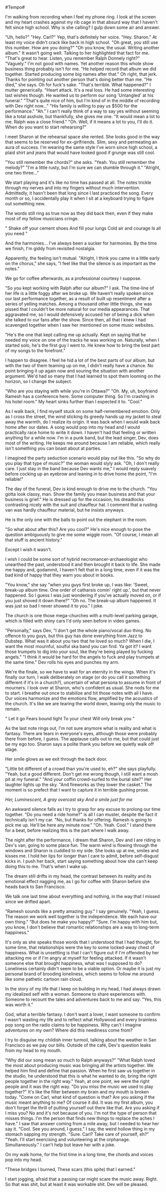 #Tempo#

I'm walking from recording when I feel my phone ring. I look at the screen and 
my heart crashes against my rib cage in that absurd way that I haven't felt 
since high school. Why is she calling? I gulp down some air and answer.

"Uh, hello?"
"Hey. Carl?" Yep, that's definitely her voice.
"Hey. Sharon." At least my voice didn't crack like back in high school.
"Oh great, you still use this number. How are you doing?"
"Oh you know, the usual. Writing another album." It wasn't going well. Talking 
to her highlighted that fact for me.
"That's great to hear. Listen, you remember Ralph Donnely right?"
"Vaguely." I'm not good with names. Yet another reason this whole show business 
thing probably isn't for me.
"He helped record that album we did together. Started producing some big names 
after that."
Oh right, that jerk. Thanks for pointing out another person that's doing better 
than me.
"He died," she says.
Oh for fuck's sake.
"That's terrible. What happened?" I mutter generically.
"Heart attack. It's a real loss. He had some interesting last wishes though. He 
wanted us to perform our song 'Untangled' at his funeral."
"That's quite nice of him, but I'm kind of in the middle of recording with Dev 
right now..."
"His family is willing to pay us $500 for the performance."
"Ah." I can't really think of a way to say yes without seeming like a total 
asshole, but thankfully, she gives me one.
"It would mean a lot to me. Ralph was a close friend."
"Oh. Well, if it means a lot to you, I'll do it. When do you want to start 
rehearsing?"

I meet Sharon at the rehearsal space she rented. She looks good in the way that 
seems to be reserved for ex-girlfriends. Slim, sexy and permeating an aura of 
success. I'm wearing the same style I've worn since high school, a plaid shirt 
and jeans that would have looked good if grunge was still cool.

"You still remember the chords?" she asks.
"Yeah. You still remember the melody?"
"I'm a little rusty, but I'm sure we can stumble through it."
"Alright, one two three..."

We start playing and it's like no time has passed at all. The notes trickle 
through my nerves and into my fingers without much intervention. Admittedly, it 
hasn't been that long since I last practiced the song. Every month or so, I 
accidentally play it when I sit at a keyboard trying to figure out something 
new. 

The words still ring as true now as they did back then, even if they make most 
of my fellow musicians cringe.

"
Shake off your cement shoes
And fill your lungs
Cold air and courage
Is all you need
"

And the harmonies... I've always been a sucker for harmonies. By the time we 
finish, I'm giddy from revisited nostalgia.

Apparently, the feeling isn't mutual. "Alright, I think you came in a little 
early on the chorus,"  she says,  "I feel like that the silence is as important 
as the notes."

We go for coffee afterwards, as a professional courtesy I suppose.

"So you kept working with Ralph after our album?" I ask. The time-line of her 
life is a little foggy after we broke up. We haven't really spoken since our 
last performance together, as a result of built up resentment after a series of 
yelling matches. Among a thousand other little things, she was pissed that I 
couldn't be more natural for our media appearances. That aggravated me, so I 
would defensively accused her of being a dick when she talked to our fans after 
the show. Since then, all that I knew I had scavenged together when I saw her 
mentioned on some music websites.

"He's the one that kept calling me up actually. Kept on saying that he needed my 
voice on one of the tracks he was working on. Naturally, when I started solo, 
he's the first guy I went to. He knew how to bring the best part of my songs to 
the forefront."

I happen to disagree. I feel he hid a lot of the best parts of our album, but 
with the two of them teaming up on me, I didn't really have a chance. No point 
bringing it up again now and souring the situation with another argument. We'd 
had so many that I had learned to spot them looming on the horizon, so I change 
the subject.

"Who are you staying with while you're in Ottawa?"
"Oh. My, uh, boyfriend Ramesh has a conference here. Some computer thing. So I'm 
crashing in his hotel room."
My heart sinks further than I expected it to.
"Cool."

As I walk back, I find myself stuck on some half-remembered emotion. Only as I 
cross the street, the wind sticking its greedy hands up my jacket to steal away 
the warmth, do I realize its origin. It was back when I would walk back home 
after our dates. A song would pop into my head and I would practically race home 
to write it down. I haven't had that feeling or written anything for a while 
now. I'm in a punk band, but the lead singer, Dev, does most of the writing. He 
keeps me around because I am reliable, which really isn't something you can 
boast about at parties. 

I imagined the party seduction scenario would play out like this.
"So why do you play that type of music?" the woman would slyly ask.
"Oh, I don't really care. I just stay in the band because Dev wants me," I would 
reply suavely before cocking up an eyebrow and leaning in to drive home the 
point, "I'm reliable!"

The day of the funeral, Dev is kind enough to drive me to the church. "You gotta 
look classy, man. Show the family you mean business and that your business is 
grief." He is dressed up for the occasion, his dreadlocks contrasting nicely 
with the suit and chauffeur hat. I comment that a rusting van was hardly 
chauffeur material, but he insists anyways. 

He is the only one with the balls to point out the elephant in the room.

"So what about after this? Are you cool?"
He's nice enough to pose the question ambiguously to give me some wiggle room.
"Of course, I mean all that stuff is ancient history."

Except I wish it wasn't. 

I wish I could be some sort of hybrid necromancer-archaeologist who unearthed 
the past, understood it and then brought it back to life. She made me happy and, 
godammit, I haven't felt that in a long time, even if it was the bad kind of 
happy that they warn you about in books.

"You know," she say "when you guys first broke up, I was like: 'Sweet, break-up 
album time. One order of catharsis comin' right up.', but that never happened. 
So I guess I was just wondering if you've actually moved on, or if you just 
shoved it down there?"
"Oh no. The break-up album happened. It was just so bad I never showed it to 
you." I joke.

The church is one those mega-churches with a multi-level parking garage, which 
is filled with shiny cars I'd only seen before in video games.

"Personally," says Dev, "I don't get the whole piano/vocal duo thing. No offence 
to you guys, but this guy has done everything from Jazz to Dubstep. What was it 
about you two that he loved so much? When I die, I want the most mournful, 
soulful ska band you can find. Ya got it? I want those trumpets to dig into your 
soul, like they're being played by fucking angels."
"I think it would be hard for the angels to fuck and play trumpets at the same 
time."
Dev rolls his eyes and punches my arm.

We're the finale, so we have to wait for an eternity in the wings. When it's 
finally our turn, I walk deliberately on stage (or do you call it something 
different if it's in a church?), uncertain of what persona to assume in front of 
mourners. I look over at Sharon, who's confident as usual. She nods for me to 
start. I breathe out once to stabilize and hit those notes with all I have. Our 
voices harmonize and the emotions flow, amplified by the acoustics of the 
church. It's like we are tearing the world down, leaving only the music to 
remain.

"
Let it go
Fears bound tight
To your chest
Will only break you
"

As the last note rings out, I'm not sure anymore what is reality and what is 
fantasy. There are tears in everyone's eyes, although those were probably there 
from before, I guess. The applause calls out to me, but that could just be my 
ego too. Sharon says a polite thank you before we quietly walk off stage.

Her smile glows as we exit through the back door.

"Little bit different of a crowd than you're used to, eh?" she says playfully.
"Yeah, but a good different. Don't get me wrong though, I still want a mosh pit 
at my funeral."
"And your coffin crowd-surfed to the burial site?"
Her laughter lights up the sky.
"And fireworks as they lower the casket."
The moment is so prefect that I want to capture it in terrible gushing prose.

_Her,
Luminescent,
A gray overcast sky
And a smile just for me_

An awkward silence falls as I try to grasp for any excuse to prolong our time 
together.
"Do you need a ride home?" is all I can muster, despite the fact it technically 
isn't my car.
"No, but thanks for offering. Ramesh is going to pick me up. He'll be here any 
minute now."
"Oh. Yeah. Cool." I stand there for a beat, before realizing this is the part 
where I walk away.

The night after the performance, I dream that Sharon, Dev and I are riding in 
Dev's van, going to some place fun. The warm wind is flowing through the windows 
and Sharon is cuddled to my side. She looks up at me, smiles and kisses me. I 
hold her lips for longer than I care to admit, before self-disgust kicks in. I 
push her back, start saying something about how she can't keep doing this to me. 
That's when I wake up.

The dream still drifts in my head, the contrast between its reality and its 
emotional effect nagging me, as I go for coffee with Sharon before she heads 
back to San Francisco.

We talk one last time about everything and nothing, in the way that I missed 
since we drifted apart.

"Ramesh sounds like a pretty amazing guy." I say genuinely.
"Yeah, I guess. The reason we work well together is the independence. We each 
have our own thing."
"But does he make you happy?"
"Sure. I'm happy with him but, you know, I don't believe that romantic 
relationships are a way to long-term happiness."

It's only as she speaks those words that I understood that I had thought, for 
some time, that relationships were the key to some locked-away chest of 
happiness. What is unsettling is that I can't figure out if I'm offended by her 
attacking me or if I'm angry at myself for feeling attacked. If it wasn't 
someone else that brought happiness, what was I supposed to do? Loneliness 
certainly didn't seem to be a viable option. Or maybe it is just my personal 
brand of brooding loneliness, which seems to follow me around like some pathetic 
cartoon rain cloud.

In the story of my life that I keep on building in my head, I had always drawn 
my idealized self with a woman. Someone to share experiences with. Someone to 
recount the tales and adventures back to me and say: "Yes, this was worth it."

God, what a terrible fantasy. I don't want a lover, I want someone to confirm I 
wasn't wasting my life and to reflect what Hollywood and every brainless pop 
song on the radio claims to be happiness. Why can't I imagine adventures on my 
own? Where did this neediness come from?

I try to disguise my childish inner turmoil, talking about the weather in San 
Francisco as we pay our bills. Outside of the café, Dev's question leaks from my 
head to my mouth.

"Why did our song mean so much to Ralph anyways?"
"What Ralph loved the most about producing music was bringing all the artists 
together. We helped him find and define that passion. When he first saw us 
together in the studio, he understood that this is what he wanted to do, bring 
the right people together in the right way."
Yeah, at one point, we were the right people and it was the right way.
"Do you miss the music we used to play together?"
It's like the filter between my brain and my mouth is broken today.
"Come on Carl, what kind of question is that? Are you asking if the music meant 
anything to me? Of course it did. It was my first album, you don't forget the 
thrill of putting yourself out there like that. Are you asking if I miss you? No 
and it's not because of you. I'm not the type of person that misses things. I'm 
the person that finds new things to replace the aches I have."
I saw that answer coming from a mile away, but I needed to hear her say it.
"Cool. See you around, I guess." I say, the weird hollow thing in my stomach 
sapping my strength.
"Sure. Carl? Take care of yourself, eh?"
"Yeah. I'll start exercising and volunteering at the orphanage. Simultaneously." 
I can't help but leave her with a joke.

On my walk home, for the first time in a long time, the chords and voices pop 
into my head.

"These bridges I burned,
These scars (this spite) that I earned."

I start jogging, afraid that a passing car might scare the music away. Right. So 
that was shit, but at least it was workable shit. Dev will be pleased.
